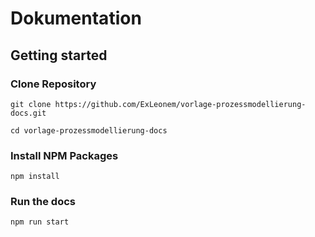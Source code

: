 
# Dokumentation



## Getting started


### Clone Repository

```shell
git clone https://github.com/ExLeonem/vorlage-prozessmodellierung-docs.git
```

```shell
cd vorlage-prozessmodellierung-docs
```


### Install NPM Packages

```shell
npm install
```


### Run the docs

```shell
npm run start
```